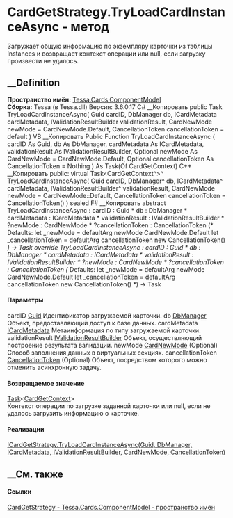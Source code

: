 # CardGetStrategy.TryLoadCardInstanceAsync - метод
Загружает общую информацию по экземпляру карточки из таблицы Instances и
возвращает контекст операции или null, если загрузку произвести не удалось.
## __Definition
 **Пространство имён:**
[Tessa.Cards.ComponentModel](N_Tessa_Cards_ComponentModel.htm)  
 **Сборка:** Tessa (в Tessa.dll) Версия: 3.6.0.17
C# __Копировать
     public Task<CardGetContext> TryLoadCardInstanceAsync(
    	Guid cardID,
    	DbManager db,
    	ICardMetadata cardMetadata,
    	IValidationResultBuilder validationResult,
    	CardNewMode newMode = CardNewMode.Default,
    	CancellationToken cancellationToken = default
    )
VB __Копировать
     Public Function TryLoadCardInstanceAsync ( 
    	cardID As Guid,
    	db As DbManager,
    	cardMetadata As ICardMetadata,
    	validationResult As IValidationResultBuilder,
    	Optional newMode As CardNewMode = CardNewMode.Default,
    	Optional cancellationToken As CancellationToken = Nothing
    ) As Task(Of CardGetContext)
C++ __Копировать
     public:
    virtual Task<CardGetContext^>^ TryLoadCardInstanceAsync(
    	Guid cardID, 
    	DbManager^ db, 
    	ICardMetadata^ cardMetadata, 
    	IValidationResultBuilder^ validationResult, 
    	CardNewMode newMode = CardNewMode::Default, 
    	CancellationToken cancellationToken = CancellationToken()
    ) sealed
F# __Копировать
     abstract TryLoadCardInstanceAsync : 
            cardID : Guid * 
            db : DbManager * 
            cardMetadata : ICardMetadata * 
            validationResult : IValidationResultBuilder * 
            ?newMode : CardNewMode * 
            ?cancellationToken : CancellationToken 
    (* Defaults:
            let _newMode = defaultArg newMode CardNewMode.Default
            let _cancellationToken = defaultArg cancellationToken new CancellationToken()
    *)
    -> Task<CardGetContext> 
    override TryLoadCardInstanceAsync : 
            cardID : Guid * 
            db : DbManager * 
            cardMetadata : ICardMetadata * 
            validationResult : IValidationResultBuilder * 
            ?newMode : CardNewMode * 
            ?cancellationToken : CancellationToken 
    (* Defaults:
            let _newMode = defaultArg newMode CardNewMode.Default
            let _cancellationToken = defaultArg cancellationToken new CancellationToken()
    *)
    -> Task<CardGetContext> 
#### Параметры
cardID [Guid](https://learn.microsoft.com/dotnet/api/system.guid)
    Идентификатор загружаемой карточки.
db [DbManager](T_Tessa_Platform_Data_DbManager.htm)
    Объект, предоставляющий доступ к базе данных.
cardMetadata [ICardMetadata](T_Tessa_Cards_ICardMetadata.htm)
    Метаинформация по типу загружаемой карточки.
validationResult
[IValidationResultBuilder](T_Tessa_Platform_Validation_IValidationResultBuilder.htm)
    Объект, осуществляющий построение результата валидации.
newMode [CardNewMode](T_Tessa_Cards_CardNewMode.htm) (Optional)
    Способ заполнения данных в виртуальных секциях.
cancellationToken
[CancellationToken](https://learn.microsoft.com/dotnet/api/system.threading.cancellationtoken)
(Optional)
    Объект, посредством которого можно отменить асинхронную задачу.
#### Возвращаемое значение
[Task](https://learn.microsoft.com/dotnet/api/system.threading.tasks.task-1)<[CardGetContext](T_Tessa_Cards_ComponentModel_CardGetContext.htm)>  
Контекст операции по загрузке заданной карточки или null, если не удалось
загрузить информацию о карточке.
#### Реализации
[ICardGetStrategy.TryLoadCardInstanceAsync(Guid, DbManager, ICardMetadata,
IValidationResultBuilder, CardNewMode,
CancellationToken)](M_Tessa_Cards_ComponentModel_ICardGetStrategy_TryLoadCardInstanceAsync.htm)  
##  __См. также
#### Ссылки
[CardGetStrategy - ](T_Tessa_Cards_ComponentModel_CardGetStrategy.htm)
[Tessa.Cards.ComponentModel - пространство
имён](N_Tessa_Cards_ComponentModel.htm)
